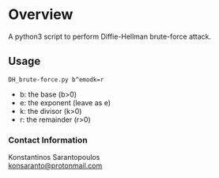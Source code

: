 # Overview

A python3 script to perform Diffie-Hellman brute-force attack.

## Usage

```
DH_brute-force.py b^emodk=r
```

* b: the base (b>0)
* e: the exponent (leave as e)
* k: the divisor (k>0)
* r: the remainder (r>0)

### Contact Information

Konstantinos Sarantopoulos  
konsaranto@protonmail.com
